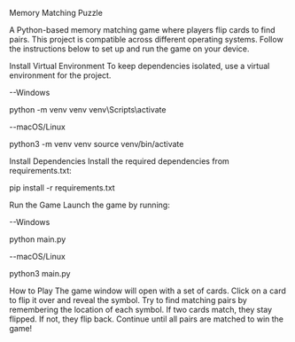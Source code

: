 Memory Matching Puzzle

A Python-based memory matching game where players flip cards to find pairs. This project is compatible across different operating systems. Follow the instructions below to set up and run the game on your device.


Install Virtual Environment 
To keep dependencies isolated, use a virtual environment for the project.

--Windows

python -m venv venv
venv\Scripts\activate

--macOS/Linux

python3 -m venv venv
source venv/bin/activate

Install Dependencies
Install the required dependencies from requirements.txt:

pip install -r requirements.txt

Run the Game
Launch the game by running:

--Windows

python main.py

--macOS/Linux

python3 main.py


How to Play
The game window will open with a set of cards.
Click on a card to flip it over and reveal the symbol.
Try to find matching pairs by remembering the location of each symbol.
If two cards match, they stay flipped. If not, they flip back.
Continue until all pairs are matched to win the game!



